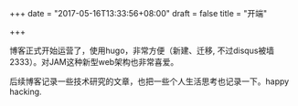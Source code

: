 +++
date = "2017-05-16T13:33:56+08:00"
draft = false
title = "开端"

+++

博客正式开始运营了，使用hugo，非常方便（新建、迁移, 不过disqus被墙2333）。对JAM这种新型web架构也非常喜爱。

后续博客记录一些技术研究的文章，也把一些个人生活思考也记录一下。happy hacking.